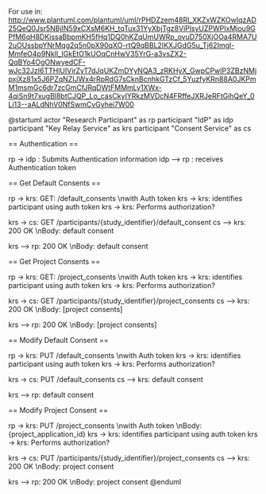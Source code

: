For use in:
http://www.plantuml.com/plantuml/uml/rPHDZzem48Rl_XKZxWZKOwIqzAD25QeQ0Jsr5NBjIN59xCXsM6KH_tqTux31YyXbjTgz8ViPlsyUZPWPIxMjou9GPfM6qH8DKissaBbpmKH5fHq1DQ0hKZqUmUWRp_ovuD750XjOOa4RMA7U2uOUssbpYNrMqg2q5n0pX90qXO-rtQ9qBBL2IKXJGdG5u_Tj62Imgl-MmfeO4p9NklI_IGkEtO1kUOqCnHwV35YrG-a3vsZX2-QqBYo4OgONwyedCF-wJc32JzI6TTHlUIVirZyT7dJqUKZmDYyNQA3_zRKHyX_GwpCPwlP3ZBzNMjpxjXz81x5J6PZqNZIJWx4rRpRdG7sCknBcnhkGTzCf_5YuzfyKRn88A0JKPmM1msmGc6dr7zcGmCfJRqDWtFMMmLy1XWx-4qiSn9t7xugBl8btCJQP_Lo_casCkyIYRkzMVDcN4FRffeJXRJeRFtGihQeY_0Li13--aALdNhV0NfSwmCvGyhei7W00

@startuml
actor "Research Participant" as rp
participant "IdP" as idp
participant "Key Relay Service" as krs
participant "Consent Service" as cs


== Authentication ==

rp -> idp : Submits Authentication information
idp --> rp : receives Authentication token

== Get Default Consents ==

rp -> krs: GET: /default_consents \nwith Auth token
krs -> krs: identifies participant using auth token
krs -> krs: Performs authorization?

krs -> cs: GET /participants/{study_identifier}/default_consent
cs --> krs: 200 OK \nBody: default consent

krs --> rp: 200 OK \nBody: default consent

== Get Project Consents ==

rp -> krs: GET: /project_consents \nwith Auth token
krs -> krs: identifies participant using auth token
krs -> krs: Performs authorization?

krs -> cs: GET /participants/{study_identifier}/project_consents
cs --> krs: 200 OK \nBody: [project consents]

krs --> rp: 200 OK \nBody: [project consents]

== Modify Default Consent ==

rp -> krs: PUT /default_consents \nwith Auth token
krs -> krs: identifies participant using auth token
krs -> krs: Performs authorization?

krs -> cs: PUT /default_consents
cs --> krs: default consent

krs --> rp: default consent

== Modify Project Consent ==

rp -> krs: PUT /project_consents \nwith Auth token \nBody: {project_application_id}
krs -> krs: identifies participant using auth token
krs -> krs: Performs authorization?

krs -> cs: PUT /participants/{study_identifier}/project_consents
cs --> krs: 200 OK \nBody: project consent

krs --> rp: 200 OK \nBody: project consent
@enduml
